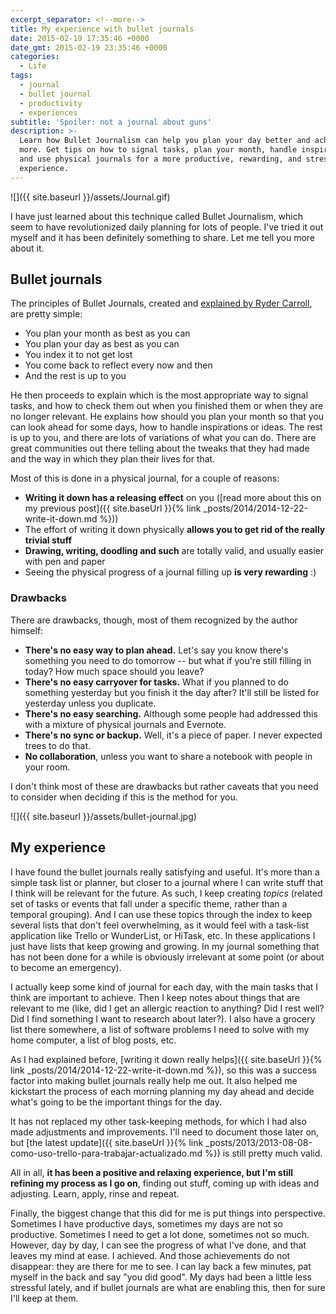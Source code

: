 ```yaml
---
excerpt_separator: <!--more-->
title: My experience with bullet journals
date: 2015-02-19 17:35:46 +0000
date_gmt: 2015-02-19 23:35:46 +0000
categories:
  - Life
tags:
  - journal
  - bullet journal
  - productivity
  - experiences
subtitle: 'Spoiler: not a journal about guns'
description: >-
  Learn how Bullet Journalism can help you plan your day better and achieve
  more. Get tips on how to signal tasks, plan your month, handle inspirations,
  and use physical journals for a more productive, rewarding, and stress-free
  experience.
---
```



![]({{ site.baseurl }}/assets/Journal.gif)

I have just learned about this technique called Bullet Journalism, which seem to have revolutionized daily planning for lots of people. I've tried it out myself and it has been definitely something to share. Let me tell you more about it.

<!--more-->

## Bullet journals

The principles of Bullet Journals, created and [explained by Ryder Carroll](http://www.bulletjournal.com/), are pretty simple:

- You plan your month as best as you can
- You plan your day as best as you can
- You index it to not get lost
- You come back to reflect every now and then
- And the rest is up to you

He then proceeds to explain which is the most appropriate way to signal tasks, and how to check them out when you finished them or when they are no longer relevant. He explains how should you plan your month so that you can look ahead for some days, how to handle inspirations or ideas. The rest is up to you, and there are lots of variations of what you can do. There are great communities out there telling about the tweaks that they had made and the way in which they plan their lives for that.

Most of this is done in a physical journal, for a couple of reasons:

- **Writing it down has a releasing effect** on you ([read more about this on my previous post]({{ site.baseUrl }}{% link _posts/2014/2014-12-22-write-it-down.md %}))
- The effort of writing it down physically **allows you to get rid of the really trivial stuff**
- **Drawing, writing, doodling and such** are totally valid, and usually easier with pen and paper
- Seeing the physical progress of a journal filling up **is very rewarding** :)

### Drawbacks

There are drawbacks, though, most of them recognized by the author himself:

- **There's no easy way to plan ahead.** Let's say you know there's something you need to do tomorrow -- but what if you're still filling in today? How much space should you leave?
- **There's no easy carryover for tasks.** What if you planned to do something yesterday but you finish it the day after? It'll still be listed for yesterday unless you duplicate.
- **There's no easy searching.** Although some people had addressed this with a mixture of physical journals and Evernote.
- **There's no sync or backup.** Well, it's a piece of paper. I never expected trees to do that.
- **No collaboration**, unless you want to share a notebook with people in your room.

I don't think most of these are drawbacks but rather caveats that you need to consider when deciding if this is the method for you.

![]({{ site.baseurl }}/assets/bullet-journal.jpg)


## My experience

I have found the bullet journals really satisfying and useful. It's more than a simple task list or planner, but closer to a journal where I can write stuff that I think will be relevant for the future. As such, I keep creating _topics_ (related set of tasks or events that fall under a specific theme, rather than a temporal grouping). And I can use these topics through the index to keep several lists that don't feel overwhelming, as it would feel with a task-list application like Trello or WunderList, or HiTask, etc. In these applications I just have lists that keep growing and growing. In my journal something that has not been done for a while is obviously irrelevant at some point (or about to become an emergency).

I actually keep some kind of journal for each day, with the main tasks that I think are important to achieve. Then I keep notes about things that are relevant to me (like, did I get an allergic reaction to anything? Did I rest well? Did I find something I want to research about later?). I also have a grocery list there somewhere, a list of software problems I need to solve with my home computer, a list of blog posts, etc.

As I had explained before, [writing it down really helps]({{ site.baseUrl }}{% link _posts/2014/2014-12-22-write-it-down.md %}), so this was a success factor into making bullet journals really help me out. It also helped me kickstart the process of each morning planning my day ahead and decide what's going to be the important things for the day.

It has not replaced my other task-keeping methods, for which I had also made adjustments and improvements. I'll need to document those later on, but [the latest update]({{ site.baseUrl }}{% link _posts/2013/2013-08-08-como-uso-trello-para-trabajar-actualizado.md %}) is still pretty much valid.

All in all, **it has been a positive and relaxing experience, but I'm still refining my process as I go on**, finding out stuff, coming up with ideas and adjusting. Learn, apply, rinse and repeat.

Finally, the biggest change that this did for me is put things into perspective. Sometimes I have productive days, sometimes my days are not so productive. Sometimes I need to get a lot done, sometimes not so much. However, day by day, I can see the progress of what I've done, and that leaves my mind at ease. I achieved. And those achievements do not disappear: they are there for me to see. I can lay back a few minutes, pat myself in the back and say "you did good". My days had been a little less stressful lately, and if bullet journals are what are enabling this, then for sure I'll keep at them.
